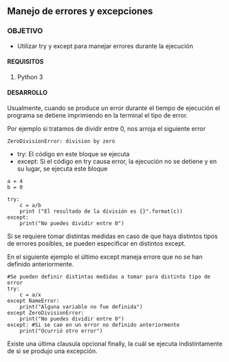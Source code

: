 ## Manejo de errores y excepciones 

### OBJETIVO

- Utilizar try y except para manejar errores durante la ejecución

#### REQUISITOS

1. Python 3 

#### DESARROLLO
Usualmente, cuando se produce un error durante el tiempo de ejecución el programa se detiene imprimiendo en la terminal el tipo de error.

Por ejemplo si tratamos de dividir entre 0, nos arroja el siguiente error
```
ZeroDivisionError: division by zero
```
- try: El código en este bloque se ejecuta
- except: Si el código en try causa error, la ejecución no se detiene y en su lugar, se ejecuta este bloque
```
a = 4
b = 0

try:
    c = a/b
    print ("El resultado de la división es {}".format(c))
except:
    print("No puedes dividir entre 0")

```
Si se requiere tomar distintas medidas en caso de que haya distintos tipos de errores posibles, se pueden especificar en distintos except. 

En el siguiente ejemplo el último except maneja errore que no se han definido anteriormente.

```
#Se pueden definir distintas medidas a tomar para distinto tipo de error
try:
    c = a/x
except NameError:
    print("Alguna variable no fue definida")
except ZeroDivisionError:
    print("No puedes dividir entre 0")
except: #Si se cae en un error no definido anteriormente
    print("Ocurrió otro error")
```

Existe una última clausula opcional finally, la cuál se ejecuta indistintamente de si se produjo una excepción.

